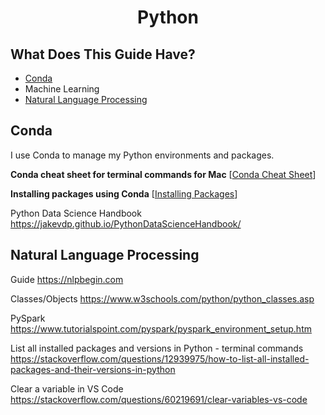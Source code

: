 <h1 align="center">Python</h1>

## What Does This Guide Have?

- [Conda](#conda)
- Machine Learning
-   [Natural Language Processing](#natural-language-processing)

## Conda

I use Conda to manage my Python environments and packages.

**Conda cheat sheet for terminal commands for Mac** [[Conda Cheat Sheet](https://docs.conda.io/projects/conda/en/4.6.0/_downloads/52a95608c49671267e40c689e0bc00ca/conda-cheatsheet.pdf)]

**Installing packages using Conda** [[Installing Packages](https://www.tutorialspoint.com/how-do-i-install-python-packages-in-anaconda)]

Python Data Science Handbook https://jakevdp.github.io/PythonDataScienceHandbook/

## Natural Language Processing

Guide https://nlpbegin.com

Classes/Objects https://www.w3schools.com/python/python_classes.asp

PySpark https://www.tutorialspoint.com/pyspark/pyspark_environment_setup.htm

List all installed packages and versions in Python - terminal commands https://stackoverflow.com/questions/12939975/how-to-list-all-installed-packages-and-their-versions-in-python

Clear a variable in VS Code https://stackoverflow.com/questions/60219691/clear-variables-vs-code
